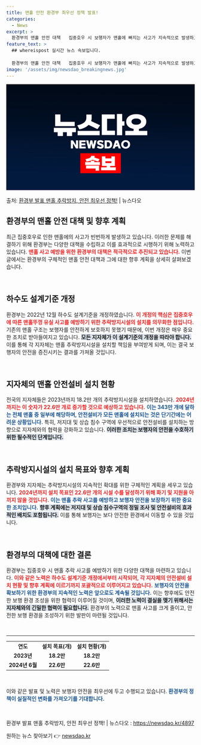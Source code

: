 ```yaml
---
title: 맨홀 안전 환경부 최우선 정책 발표!
categories:
  - News
excerpt: >
  환경부의 맨홀 안전 대책   집중호우 시 보행자가 맨홀에 빠지는 사고가 지속적으로 발생하고 있습니다. 이에 …
feature_text: >
  ## whereispost 실시간 뉴스 속보입니다.

  환경부의 맨홀 안전 대책   집중호우 시 보행자가 맨홀에 빠지는 사고가 지속적으로 발생하고 있습니다. 이에 …
image: '/assets/img/newsdao_breakingnews.jpg'
---
```


![뉴스다오 속보](/assets/img/newsdao_breakingnews.jpg)

<p>출처: <a href="https://newsdao.kr/4897" rel="dofollow">환경부 발표 맨홀 추락방지, 안전 최우선 정책!</a> | 뉴스다오</p>

<h2 data-ke-size="size26">환경부의 맨홀 안전 대책 및 향후 계획</h2>

<p data-ke-size="size16">최근 집중호우로 인한 맨홀에의 사고가 빈번하게 발생하고 있습니다. 이러한 문제를 해결하기 위해 환경부는 다양한 대책을 수립하고 이를 효과적으로 시행하기 위해 노력하고 있습니다. <b><span style="color: #ee2323;">맨홀 사고 예방을 위한 환경부의 대책은 적극적으로 추진되고 있습니다.</span></b> 이번 글에서는 환경부의 구체적인 맨홀 안전 대책과 그에 대한 향후 계획을 상세히 살펴보겠습니다.</p>

<p data-ke-size="size16">&nbsp;</p>

<h2 data-ke-size="size26">하수도 설계기준 개정</h2>

<p data-ke-size="size16">환경부는 2022년 12월 하수도 설계기준을 개정하였습니다. <b><span style="color: #ee2323;">이 개정의 핵심은 집중호우에 따른 맨홀뚜껑 유실 사고를 예방하기 위한 추락방지시설의 설치를 의무화한 점입니다.</span></b> 기존의 맨홀 구조는 보행자를 안전하게 보호하지 못했기 때문에, 이번 개정은 매우 중요한 조치로 받아들여지고 있습니다. <b><span style="background-color: #21538527;">모든 지자체가 이 설계기준의 개정을 따라야 합니다.</span></b> 이를 통해 각 지자체는 맨홀 추락방지시설을 설치할 책임을 부여받게 되며, 이는 결국 보행자의 안전을 증진시키는 결과를 가져올 것입니다.</p>

<p data-ke-size="size16">&nbsp;</p>

<h2 data-ke-size="size26">지자체의 맨홀 안전설비 설치 현황</h2>

<p data-ke-size="size16">전국의 지자체들은 2023년까지 18.2만 개의 추락방지시설을 설치하였습니다. <b><span style="color: #ee2323;">2024년까지는 이 숫자가 22.6만 개로 증가할 것으로 예상하고 있습니다.</span></b> <b><span style="color: #1a5490;">이는 343만 개에 달하는 전체 맨홀 중 일부에 해당하며, 안전설비가 모든 맨홀에 설치되는 것은 단기간에는 어려운 상황입니다.</span></b> 특히, 저지대 및 상습 침수 구역에 우선적으로 안전설비를 설치하는 방향으로 지자체와의 협력을 강화하고 있습니다. <b><span style="background-color: #21538527;">이러한 조치는 보행자의 안전을 수호하기 위한 필수적인 단계입니다.</span></b></p>

<p data-ke-size="size16">&nbsp;</p>

<h2 data-ke-size="size26">추락방지시설의 설치 목표와 향후 계획</h2>

<p data-ke-size="size16">환경부와 지자체는 추락방지시설의 지속적인 확대를 위한 구체적인 계획을 세우고 있습니다. <b><span style="color: #ee2323;">2024년까지 설치 목표인 22.6만 개의 시설 수를 달성하기 위해 화기 및 지원을 아끼지 않을 것입니다.</span></b> <b><span style="color: #1a5490;">이는 맨홀 추락 사고를 예방하고 보행자 안전을 보장하기 위한 중요한 조치입니다.</span></b> <b><span style="background-color: #21538527;">향후 계획에는 저지대 및 상습 침수구역의 정밀 조사 및 안전설비의 효과적인 배치도 포함됩니다.</span></b> 이를 통해 보행자는 보다 안전한 환경에서 이동할 수 있을 것입니다.</p>

<p data-ke-size="size16">&nbsp;</p>

<h2 data-ke-size="size26">환경부의 대책에 대한 결론</h2>

<p data-ke-size="size16">환경부는 집중호우 시 맨홀 추락 사고를 예방하기 위한 다양한 대책을 마련하고 있습니다. <b><span style="color: #ee2323;">이와 같은 노력은 하수도 설계기준 개정에서부터 시작되어, 각 지자체의 안전설비 설치 현황 및 향후 계획에 이르기까지 포괄적으로 이루어지고 있습니다.</span></b> <b><span style="color: #1a5490;">보행자의 안전을 확보하기 위한 환경부의 지속적인 노력은 앞으로도 계속될 것입니다.</span></b> 이는 향후에도 안전한 보행 환경 조성을 위한 협력이 이루어질 것이며, <b><span style="background-color: #21538527;">이러한 노력이 결실을 맺기 위해서는 지자체와의 긴밀한 협력이 필요합니다.</span></b> 환경부의 노력으로 맨홀 사고를 크게 줄이고, 안전한 보행 환경을 조성하기 위한 발판이 마련될 것입니다.</p>

<p data-ke-size="size16">&nbsp;</p>

<hr>

<table style="width: 100%; border-collapse: collapse;">
<tr>
<td style="text-align: center; height: 17px;"><b>연도</b></td>
<td style="text-align: center; height: 17px;"><b>설치 목표(개)</b></td>
<td style="text-align: center; height: 17px;"><b>설치 현황(개)</b></td>
</tr>
<tr>
<td style="text-align: center; height: 17px;"><b>2023년</b></td>
<td style="text-align: center; height: 17px;"><b>18.2만</b></td>
<td style="text-align: center; height: 17px;"><b>18.2만</b></td>
</tr>
<tr>
<td style="text-align: center; height: 17px;"><b>2024년 6월</b></td>
<td style="text-align: center; height: 17px;"><b>22.6만</b></td>
<td style="text-align: center; height: 17px;"><b>22.6만</b></td>
</tr>
</table>

<p data-ke-size="size16">&nbsp;</p>

<p data-ke-size="size16">이와 같은 발표 및 노력은 보행자 안전을 최우선에 두고 수행되고 있습니다. <b><span style="color: #1a5490;">환경부의 정책이 실질적인 변화를 가져오기를 기대합니다.</span></b></p>

<p data-ke-size="size16">&nbsp;</p>

<p data-ke-size="size16">환경부 발표 맨홀 추락방지, 안전 최우선 정책! | 뉴스다오  : <a href="https://newsdao.kr/4897">https://newsdao.kr/4897</a></p> 

원하는 뉴스 찾아보기 👉 <a href="https://newsdao.kr" rel="dofollow">newsdao.kr</a>


